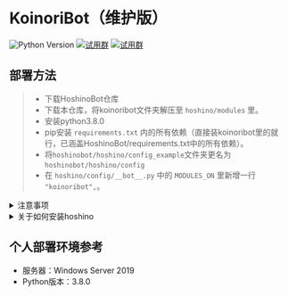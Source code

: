 # KoinoriBot（维护版）
![Python Version](https://img.shields.io/badge/python-3.8+-blue)
[![试用群](https://img.shields.io/badge/试用/一群-冰祈杂谈总铺-brightgreen)](https://jq.qq.com/?_wv=1027&k=o3WzKAfn)
[![试用群](https://img.shields.io/badge/试用/二群-冰祈杂谈分铺-brightgreen)](https://jq.qq.com/?_wv=1027&k=fdFbP60u)


## 部署方法

> - 下载HoshinoBot仓库
> - 下载本仓库，将koinoribot文件夹解压至 `hoshino/modules` 里。
> - 安装python3.8.0
> - pip安装 `requirements.txt` 内的所有依赖（直接装koinoribot里的就行，已涵盖HoshinoBot/requirements.txt中的所有依赖）。
> - 将`hoshinobot/hoshino/config_example`文件夹更名为`hoshinobot/hoshino/config`
> - 在 `hoshino/config/__bot__.py` 中的 `MODULES_ON` 里新增一行 `"koinoribot",`。

<details>
 <summary> 注意事项 </summary> 

 - 如果在安装依赖的过程中出现错误，请务必及时解决，通常都可在百度上找到解决方案。
 
 
 - 关于部分插件需要用到的静态图片资源文件与字体文件，恕不在此公开。如有需要可以移步[![插件试用群](https://img.shields.io/badge/插件试用-冰祈杂谈分铺-brightgreen)](https://jq.qq.com/?_wv=1027&k=fdFbP60u)。
 
 
 - 部分功能需要申请api，请将相应的api填进 `koinoribot/config.py` 里以正常使用插件。
 
 
 - 部分功能如 `语音版网易云点歌` 需要用到`ffmpeg`，在[官网](https://ffmpeg.org/download.html)下载后解压至任意位置，并在环境变量`Path`中添加`ffmpeg.exe`所在路径。
 
 
 - 部分插件在下载图片时需要走代理，可以在 `koinoribot/config.py` 的 `proxies` 栏内进行配置。推荐使用 [clash](https://github.com/Fndroid/clash_for_windows_pkg)
</details>



<details>
 <summary> 关于如何安装hoshino </summary> 

- 仓库传送门 [Hoshinobot](https://github.com/Ice9Coffee/HoshinoBot) (作者： [Ice9Coffee](https://github.com/Ice9Coffee))

</details>


## 个人部署环境参考
 - 服务器：Windows Server 2019
 - Python版本：3.8.0
